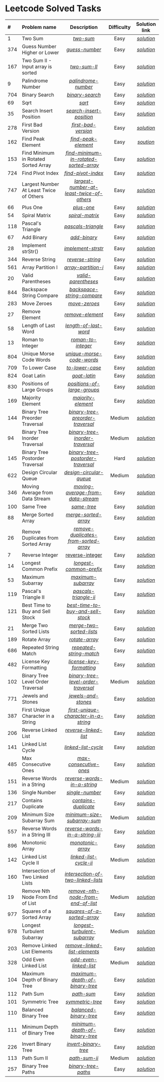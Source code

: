 # Leetcode Solved Tasks

|   #  | Problem name | Description | Difficulty | Solution link |
| :--- | :----------- | :---------: | :--------: | :-----------: |
|   1  | Two Sum | [*two-sum*](https://leetcode.com/problems/two-sum/) | Easy | [*solution*](https://github.com/Burundu4ek/LeetcodeAlgorithm/tree/master/src/main/java/twoSum) |
|  374 | Guess Number Higher or Lower | [*guess-number*](https://leetcode.com/problems/guess-number-higher-or-lower) | Easy | [*solution*](https://github.com/Burundu4ek/LeetcodeAlgorithm/tree/master/src/main/java/guessNumber) |
|  167 | Two Sum II - Input array is sorted | [*two-sum-II*](https://leetcode.com/problems/two-sum-ii-input-array-is-sorted/) | Easy | [*solution*](https://github.com/Burundu4ek/LeetcodeAlgorithm/tree/master/src/main/java/twoSumII) |
|   9  | Palindrome Number | [*palindrome-number*](https://leetcode.com/problems/palindrome-number/) | Easy | [*solution*](https://github.com/Burundu4ek/LeetcodeAlgorithm/tree/master/src/main/java/palindromeNumber) |
|  704 | Binary Search | [*binary-search*](https://leetcode.com/problems/binary-search/) | Easy | [*solution*](https://github.com/Burundu4ek/LeetcodeAlgorithm/tree/master/src/main/java/binarySearch) |
|  69  | Sqrt | [*sqrt*](https://leetcode.com/problems/sqrtx/) | Easy | [*solution*](https://github.com/Burundu4ek/LeetcodeAlgorithm/tree/master/src/main/java/sqrt) |
|   35 | Search Insert Position | [*search-insert-position*](https://leetcode.com/problems/search-insert-position/) | Easy | [*solution*](https://github.com/Burundu4ek/LeetcodeAlgorithm/tree/master/src/main/java/searchInsert) |
|  278 | First Bad Version | [*first-bad-version*](https://leetcode.com/problems/first-bad-version/) | Easy | [*solution*](https://github.com/Burundu4ek/LeetcodeAlgorithm/tree/master/src/main/java/firstBadVersion) |
|  162 | Find Peak Element | [*find-peak-element*](https://leetcode.com/problems/find-peak-element/) | Easy | [*soution*](https://github.com/Burundu4ek/LeetcodeAlgorithm/tree/master/src/main/java/findPeakElement) |
|  153 | Find Minimum in Rotated Sorted Array | [*find-minimum-in-rotated-sorted-array*](https://leetcode.com/problems/find-minimum-in-rotated-sorted-array/) | Easy | [*solution*](https://github.com/Burundu4ek/LeetcodeAlgorithm/tree/master/src/main/java/findMinimumInRotatedSortedArray) |
|  724 | Find Pivot Index | [*find-pivot-index*](https://leetcode.com/problems/find-pivot-index/) | Easy | [*solution*](https://github.com/Burundu4ek/LeetcodeAlgorithm/tree/master/src/main/java/pivotIndex) |
|  747 | Largest Number At Least Twice of Others | [*largest-number-at-least-twice-of-others*](https://leetcode.com/problems/largest-number-at-least-twice-of-others/) | Easy | [*solution*](https://github.com/Burundu4ek/LeetcodeAlgorithm/tree/master/src/main/java/dominantIndex) |
|   66 | Plus One | [*plus-one*](https://leetcode.com/problems/plus-one/) | Easy | [*solution*](https://github.com/Burundu4ek/LeetcodeAlgorithm/tree/master/src/main/java/plusOne) |
|   54 | Spiral Matrix | [*spiral-matrix*](https://leetcode.com/problems/spiral-matrix/) | Easy | [*solution*](https://github.com/Burundu4ek/LeetcodeAlgorithm/tree/master/src/main/java/spiralOrder) |
|  118 | Pascal's Triangle | [*pascals-triangle*](https://leetcode.com/problems/pascals-triangle/) | Easy | [*solution*](https://github.com/Burundu4ek/LeetcodeAlgorithm/tree/master/src/main/java/pascalsTriangle) |
|   67 | Add Binary | [*add-binary*](https://leetcode.com/problems/add-binary/) | Easy | [*solution*](https://github.com/Burundu4ek/LeetcodeAlgorithm/tree/master/src/main/java/addBinary) |
|   28 | Implement strStr() | [*implement-strstr*](https://leetcode.com/problems/implement-strstr/) | Easy | [*solution*](https://github.com/Burundu4ek/LeetcodeAlgorithm/tree/master/src/main/java/strStr) |
|  344 | Reverse String | [*reverse-string*](https://leetcode.com/problems/reverse-string/) | Easy | [*solution*](https://github.com/Burundu4ek/LeetcodeAlgorithm/tree/master/src/main/java/reverseString) |
|  561 | Array Partition I | [*array-partition-i*](https://leetcode.com/problems/array-partition-i/) | Easy | [*solution*](https://github.com/Burundu4ek/LeetcodeAlgorithm/tree/master/src/main/java/arrayPairSum) |
|   20 | Valid Parentheses | [*valid-parentheses*](https://leetcode.com/problems/valid-parentheses/) | Easy | [*solution*](https://github.com/Burundu4ek/LeetcodeAlgorithm/tree/master/src/main/java/validParentheses) |
|  844 | Backspace String Compare | [*backspace-string-compare*](https://leetcode.com/problems/backspace-string-compare/) | Easy | [*solution*](https://github.com/Burundu4ek/LeetcodeAlgorithm/tree/master/src/main/java/backspaceCompare) |
|  283 | Move Zeroes | [*move-zeroes*](https://leetcode.com/problems/move-zeroes/) | Easy | [*solution*](https://github.com/Burundu4ek/LeetcodeAlgorithm/tree/master/src/main/java/moveZeroes) |
|   27 | Remove Element | [*remove-element*](https://leetcode.com/problems/remove-element/) | Easy | [*solution*](https://github.com/Burundu4ek/LeetcodeAlgorithm/tree/master/src/main/java/removeElement) |
|   58 | Length of Last Word | [*length-of-last-word*](https://leetcode.com/problems/length-of-last-word/) | Easy | [*solution*](https://github.com/Burundu4ek/LeetcodeAlgorithm/tree/master/src/main/java/lengthOfLastWord) |
|   13 | Roman to Integer | [*roman-to-integer*](https://leetcode.com/problems/roman-to-integer/) | Easy | [*solution*](https://github.com/Burundu4ek/LeetcodeAlgorithm/tree/master/src/main/java/romanToInt) |
|  804 | Unique Morse Code Words | [*unique-morse-code-words*](https://leetcode.com/problems/unique-morse-code-words/) | Easy | [*solution*](https://github.com/Burundu4ek/LeetcodeAlgorithm/tree/master/src/main/java/uniqueMorseRepresentations) |
|  709 | To Lower Case | [*to-lower-case*](https://leetcode.com/problems/to-lower-case/) | Easy | [*solution*](https://github.com/Burundu4ek/LeetcodeAlgorithm/tree/master/src/main/java/toLowerCase) |
|  824 | Goat Latin | [*goat-latin*](https://leetcode.com/problems/goat-latin/) | Easy | [*solution*](https://github.com/Burundu4ek/LeetcodeAlgorithm/tree/master/src/main/java/toGoatLatin) |
|  830 | Positions of Large Groups | [*positions-of-large-groups*](https://leetcode.com/problems/positions-of-large-groups/) | Easy | [*solution*](https://github.com/Burundu4ek/LeetcodeAlgorithm/tree/master/src/main/java/largeGroupPositions) |
|  169 | Majority Element | [*majority-element*](https://leetcode.com/problems/majority-element/) | Easy | [*solution*](https://github.com/Burundu4ek/LeetcodeAlgorithm/tree/master/src/main/java/majorityElement) |
|  144 | Binary Tree Preorder Traversal | [*binary-tree-preorder-traversal*](https://leetcode.com/problems/binary-tree-preorder-traversal/) | Medium | [*solution*](https://github.com/Burundu4ek/LeetcodeAlgorithm/tree/master/src/main/java/preorderTraversal) |
|   94 | Binary Tree Inorder Traversal | [*binary-tree-inorder-traversal*](https://leetcode.com/problems/binary-tree-inorder-traversal/) | Medium | [*solution*](https://github.com/Burundu4ek/LeetcodeAlgorithm/tree/master/src/main/java/inorderTraversal) |
|  145 | Binary Tree Postorder Traversal | [*binary-tree-postorder-traversal*](https://leetcode.com/problems/binary-tree-postorder-traversal/) | Hard | [*solution*](https://github.com/Burundu4ek/LeetcodeAlgorithm/tree/master/src/main/java/postorderTraversal)|
|  622 | Design Circular Queue | [*design-circular-queue*](https://leetcode.com/problems/design-circular-queue/) | Medium | [*solution*](https://github.com/Burundu4ek/LeetcodeAlgorithm/tree/master/src/main/java/circularQueue) |
|  346 | Moving Average from Data Stream | [*moving-average-from-data-stream*](https://leetcode.com/problems/moving-average-from-data-stream/) | Easy | [*solution*](https://github.com/Burundu4ek/LeetcodeAlgorithm/tree/master/src/main/java/movingAverage) |
|  100 | Same Tree | [*same-tree*](https://leetcode.com/problems/same-tree/) | Easy | [*solution*](https://github.com/Burundu4ek/LeetcodeAlgorithm/tree/master/src/main/java/isSameTree) |
|   88 | Merge Sorted Array | [*merge-sorted-array*](https://leetcode.com/problems/merge-sorted-array/) | Easy | [*solution*](https://github.com/Burundu4ek/LeetcodeAlgorithm/tree/master/src/main/java/mergeSortedArray) |
|   26 | Remove Duplicates from Sorted Array | [*remove-duplicates-from-sorted-array*](https://leetcode.com/problems/remove-duplicates-from-sorted-array/) | Easy | [*solution*](https://github.com/Burundu4ek/LeetcodeAlgorithm/tree/master/src/main/java/removeDuplicatesFromSortedArray) |
|    7 | Reverse Integer | [reverse-integer](https://leetcode.com/problems/reverse-integer/) | Easy | [*solution*](https://github.com/Burundu4ek/LeetcodeAlgorithm/tree/master/src/main/java/reverseInteger) |
|   14 | Longest Common Prefix | [*longest-common-prefix*](https://leetcode.com/problems/longest-common-prefix/) | Easy | [*solution*](https://github.com/Burundu4ek/LeetcodeAlgorithm/tree/master/src/main/java/longestCommonPrefix) |
|   53 | Maximum Subarray | [*maximum-subarray*](https://leetcode.com/problems/maximum-subarray/)| Easy | [*solution*](https://github.com/Burundu4ek/LeetcodeAlgorithm/tree/master/src/main/java/maxSubArray) |
|  119 | Pascal's Triangle II | [*pascals-triangle-ii*](https://leetcode.com/problems/pascals-triangle-ii/) | Easy | [*solution*](https://github.com/Burundu4ek/LeetcodeAlgorithm/tree/master/src/main/java/pascalTriangleII) |
|  121 | Best Time to Buy and Sell Stock | [*best-time-to-buy-and-sell-stock*](https://leetcode.com/problems/best-time-to-buy-and-sell-stock/) | Easy | [*solution*](https://github.com/Burundu4ek/LeetcodeAlgorithm/tree/master/src/main/java/bestTimeToBuyAndSellStock) |
|   21 | Merge Two Sorted Lists | [*merge-two-sorted-lists*](https://leetcode.com/problems/merge-two-sorted-lists/) | Easy | [*solution*](https://github.com/Burundu4ek/LeetcodeAlgorithm/tree/master/src/main/java/mergeTwoSortedLists) |
|  189 | Rotate Array | [*rotate-array*](https://leetcode.com/problems/rotate-array/) | Easy | [*solution*](https://github.com/Burundu4ek/LeetcodeAlgorithm/tree/master/src/main/java/rotateArray) |
|  686 | Repeated String Match | [*repeated-string-match*](https://leetcode.com/problems/repeated-string-match/) | Easy | [*solution*](https://github.com/Burundu4ek/LeetcodeAlgorithm/tree/master/src/main/java/repeatedStringMatch) |
|  482 | License Key Formatting | [*license-key-formatting*](https://leetcode.com/problems/license-key-formatting/) | Easy | [*solution*](https://github.com/Burundu4ek/LeetcodeAlgorithm/tree/master/src/main/java/licenseKeyFormatting)
|  102 | Binary Tree Level Order Traversal | [*binary-tree-level-order-traversal*](https://leetcode.com/problems/binary-tree-level-order-traversal/) | Medium | [*solution*](https://github.com/Burundu4ek/LeetcodeAlgorithm/tree/master/src/main/java/binaryTreeLevelOrderTraversal) |
|  771 | Jewels and Stones | [*jewels-and-stones*](https://leetcode.com/problems/jewels-and-stones/) | Easy | [*solution*](https://github.com/Burundu4ek/LeetcodeAlgorithm/tree/master/src/main/java/jewelsAndStones) |
|  387 | First Unique Character in a String | [*first-unique-character-in-a-string*](https://leetcode.com/problems/first-unique-character-in-a-string/) | Easy | [*solution*](https://github.com/Burundu4ek/LeetcodeAlgorithm/tree/master/src/main/java/firstUniqChar) |
|  206 | Reverse Linked List | [*reverse-linked-list*](https://leetcode.com/problems/reverse-linked-list/) | Easy | [*solution*](https://github.com/Burundu4ek/LeetcodeAlgorithm/tree/master/src/main/java/reverseList) |
|  141 | Linked List Cycle | [*linked-list-cycle*](https://leetcode.com/problems/linked-list-cycle/) | Easy | [*solution*](https://github.com/Burundu4ek/LeetcodeAlgorithm/tree/master/src/main/java/hasCycle) |
|  485 | Max Consecutive Ones | [*max-consecutive-ones*](https://leetcode.com/problems/max-consecutive-ones/) | Easy | [*solution*](https://github.com/Burundu4ek/LeetcodeAlgorithm/tree/master/src/main/java/findMaxConsecutiveOnes) |
|  151 | Reverse Words in a String | [*reverse-words-in-a-string*](https://leetcode.com/problems/reverse-words-in-a-string/) | Medium | [*solution*](https://github.com/Burundu4ek/LeetcodeAlgorithm/tree/master/src/main/java/reverseWords) |
|  136 | Single Number | [*single-number*](https://leetcode.com/problems/single-number/) | Easy | [*solution*](https://github.com/Burundu4ek/LeetcodeAlgorithm/tree/master/src/main/java/singleNumber) |
|  217 | Contains Duplicate | [*contains-duplicate*](https://leetcode.com/problems/contains-duplicate/) | Easy | [*solution*](https://github.com/Burundu4ek/LeetcodeAlgorithm/tree/master/src/main/java/containsDuplicate) |
|  209 | Minimum Size Subarray Sum | [*minimum-size-subarray-sum*](https://leetcode.com/problems/minimum-size-subarray-sum/) | Medium | [*solution*](https://github.com/Burundu4ek/LeetcodeAlgorithm/tree/master/src/main/java/minSubArrayLen) |
|  557 | Reverse Words in a String III | [*reverse-words-in-a-string-iii*](https://leetcode.com/problems/reverse-words-in-a-string-iii/) | Easy | [*solution*](https://github.com/Burundu4ek/LeetcodeAlgorithm/tree/master/src/main/java/reverseWordsIII) |
|  896 | Monotonic Array | [*monotonic-array*](https://leetcode.com/problems/monotonic-array/) | Easy | [*solution*](https://github.com/Burundu4ek/LeetcodeAlgorithm/tree/master/src/main/java/isMonotonic) |
|  142 | Linked List Cycle II | [*linked-list-cycle-ii*](https://leetcode.com/problems/linked-list-cycle-ii/) | Medium | [*solution*](https://github.com/Burundu4ek/LeetcodeAlgorithm/tree/master/src/main/java/hasCycleII) |
|  160 | Intersection of Two Linked Lists | [*intersection-of-two-linked-lists*](https://leetcode.com/problems/intersection-of-two-linked-lists/) | Easy | [*solution*](https://github.com/Burundu4ek/LeetcodeAlgorithm/tree/master/src/main/java/intersectionOfTwoLinkedLists) |
|  19  | Remove Nth Node From End of List | [*remove-nth-node-from-end-of-list*](https://leetcode.com/problems/remove-nth-node-from-end-of-list/) | Medium | [*solution*](https://github.com/Burundu4ek/LeetcodeAlgorithm/tree/master/src/main/java/removeNthFromEnd) |
|  977 | Squares of a Sorted Array | [*squares-of-a-sorted-array*](https://leetcode.com/contest/weekly-contest-120/problems/squares-of-a-sorted-array/) | Easy | [*solution*](https://github.com/Burundu4ek/LeetcodeAlgorithm/tree/master/src/main/java/squaresOfSortedArray) |
|  978 | Longest Turbulent Subarray | [*longest-turbulent-subarray*](https://leetcode.com/contest/weekly-contest-120/problems/longest-turbulent-subarray/) | Medium | [*solution*](https://github.com/Burundu4ek/LeetcodeAlgorithm/tree/master/src/main/java/maxTurbulenceSize) |
|  203 | Remove Linked List Elements | [*remove-linked-list-elements*](https://leetcode.com/problems/remove-linked-list-elements/) | Easy | [*solution*](https://github.com/Burundu4ek/LeetcodeAlgorithm/tree/master/src/main/java/removeLinkedListElements) |
|  328 | Odd Even Linked List | [*odd-even-linked-list*](https://leetcode.com/problems/odd-even-linked-list/) | Medium | [*solution*](https://github.com/Burundu4ek/LeetcodeAlgorithm/tree/master/src/main/java/oddEvenLinkedList) |
|  104 | Maximum Depth of Binary Tree | [*maximum-depth-of-binary-tree*](https://leetcode.com/problems/maximum-depth-of-binary-tree/) | Easy | [*solution*](https://github.com/Burundu4ek/LeetcodeAlgorithm/tree/master/src/main/java/maximumDepthOfBinaryTree) |
|  112 | Path Sum | [*path-sum*](https://leetcode.com/problems/path-sum/) | Easy | [*solution*](https://github.com/Burundu4ek/LeetcodeAlgorithm/tree/master/src/main/java/hasPathSum) |
|  101 | Symmetric Tree | [*symmetric-tree*](https://leetcode.com/problems/symmetric-tree/) | Easy | [*solution*](https://github.com/Burundu4ek/LeetcodeAlgorithm/tree/master/src/main/java/symmetricTree) |
|  110 | Balanced Binary Tree | [*balanced-binary-tree*](https://leetcode.com/problems/balanced-binary-tree/) | Easy | [*solution*](https://github.com/Burundu4ek/LeetcodeAlgorithm/tree/master/src/main/java/balancedBinaryTree) |
|  111 | Minimum Depth of Binary Tree | [*minimum-depth-of-binary-tree*](https://leetcode.com/problems/minimum-depth-of-binary-tree/) | Easy | [*solution*](https://github.com/Burundu4ek/LeetcodeAlgorithm/tree/master/src/main/java/minimumDepthOfBinaryTree) |
|  226 | Invert Binary Tree | [*invert-binary-tree*](https://leetcode.com/problems/invert-binary-tree/) | Easy | [*solution*](https://github.com/Burundu4ek/LeetcodeAlgorithm/tree/master/src/main/java/invertTree) |
|  113 | Path Sum II | [*path-sum-ii*](https://leetcode.com/problems/path-sum-ii/) | Medium | [*solution*](https://github.com/Burundu4ek/LeetcodeAlgorithm/tree/master/src/main/java/pathSumII) |
|  257 | Binary Tree Paths | [*binary-tree-paths*](https://leetcode.com/problems/binary-tree-paths/) | Easy | [*solution*](https://github.com/Burundu4ek/LeetcodeAlgorithm/tree/master/src/main/java/binaryTreePaths) |
